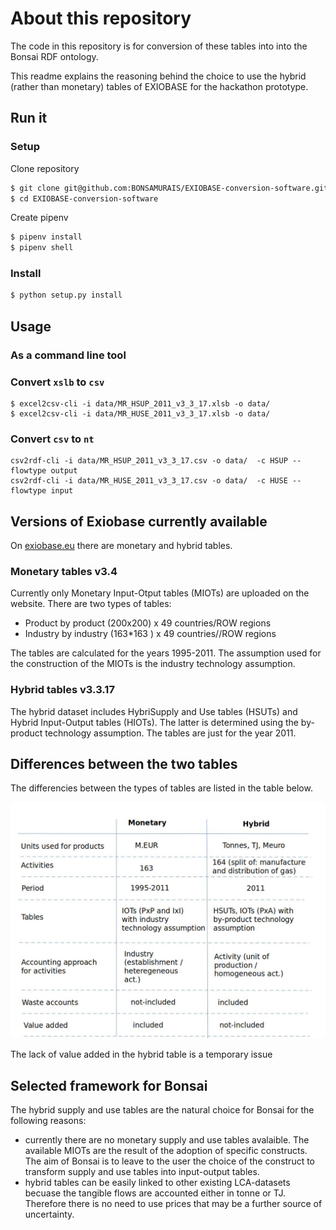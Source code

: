 # About this repository
The code in this repository is for conversion of these tables into into the Bonsai RDF ontology.

This readme explains the reasoning behind the choice to use the hybrid (rather than monetary) tables of EXIOBASE for the hackathon prototype.

## Run it

### Setup
Clone repository
```bash
$ git clone git@github.com:BONSAMURAIS/EXIOBASE-conversion-software.git
$ cd EXIOBASE-conversion-software
```

Create pipenv

```bash
$ pipenv install
$ pipenv shell
```

### Install
```bash
$ python setup.py install
```


## Usage
### As a command line tool
### Convert `xslb` to `csv`
```
$ excel2csv-cli -i data/MR_HSUP_2011_v3_3_17.xlsb -o data/
$ excel2csv-cli -i data/MR_HUSE_2011_v3_3_17.xlsb -o data/
```

### Convert `csv` to `nt`
```
csv2rdf-cli -i data/MR_HSUP_2011_v3_3_17.csv -o data/  -c HSUP --flowtype output
csv2rdf-cli -i data/MR_HUSE_2011_v3_3_17.csv -o data/  -c HUSE --flowtype input
```

<!---
## Run with Docker

```bash
docker build  . -t bonsai/converter -f converter.dockerfile
```

create `data` directory
Download exiobase.zip inside  `data`
unzip
remove unused files

Convert supply table to `CSV`

```
docker run --rm  -v "$PWD/data":/data bonsai/converter python3 scripts/excel2csv.py -i data/MR_HSUP_2011_v3_3_17.xlsb -o data/

docker run --rm  -v "$PWD/data":/data bonsai/converter python3 scripts/excel2csv.py -i data/MR_HUSE_2011_v3_3_17.xlsb -o data/


docker run --rm  -v "$PWD/data":/data bonsai/converter python3 scripts/csv2rdf.py -i data/MR_HUSE_2011_v3_3_17.csv -o data/  -c HUSE --flowtype input

docker run --rm  -v "$PWD/data":/data bonsai/converter python3 scripts/csv2rdf.py -i data/MR_HSUP_2011_v3_3_17.csv -o data/  -c HSUP --flowtype output
```
-->


## Versions of Exiobase currently available
On [exiobase.eu](https://www.exiobase.eu/index.php/component/users/?view=login&return=aHR0cHM6Ly93d3cuZXhpb2Jhc2UuZXUvaW5kZXgucGhwL2RhdGEtZG93bmxvYWQvZXhpb2Jhc2UzaHliLzEyNS1leGlvYmFzZS0zLTMtMTctaHN1dC0yMDExL2ZpbGU=&Itemid=251) there are monetary and hybrid tables.

### Monetary tables v3.4

Currently only Monetary Input-Otput tables (MIOTs) are uploaded on the website. There are two types of tables:

- Product by product (200x200) x 49 countries/ROW regions
- Industry by industry (163*163 ) x 49 countries//ROW regions

The tables are calculated for the years 1995-2011. The assumption used for the construction of the MIOTs is the industry technology assumption.

### Hybrid tables v3.3.17

The hybrid dataset includes HybriSupply and Use tables (HSUTs) and Hybrid Input-Output tables (HIOTs). The latter is determined using the by-product technology assumption. The tables are just for the year 2011.

## Differences between the two tables

The differencies between the types of tables are listed in the table below.

![Table](https://github.com/BONSAMURAIS/EXIOBASE-conversion-software/blob/master/differences_exiobase_monetary_physical.jpg)

The lack of value added in the hybrid table is a temporary issue

## Selected framework for Bonsai

The hybrid supply and use tables are the natural choice for Bonsai for the following reasons:

- currently there are no monetary supply and use tables avalaible. The available MIOTs are the result of the adoption of specific constructs. The aim of Bonsai is to leave to the user the choice of the construct to transform supply and use tables into input-output tables.
- hybrid tables can be easily linked to other existing LCA-datasets becuase the tangible flows are accounted either in tonne or TJ. Therefore there is no need to use prices that may be a further source of uncertainty.

